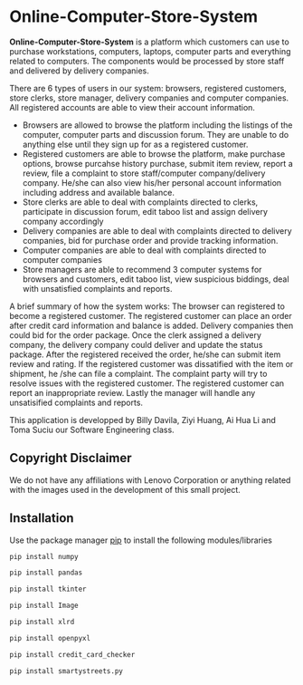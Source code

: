 # Online-Computer-Store-System

**Online-Computer-Store-System** is a platform which customers can use to purchase workstations, computers, laptops, computer parts and everything related to computers. The components would be processed by store staff and delivered by delivery companies. 

There are 6 types of users in our system: browsers, registered customers, store clerks, store manager, delivery companies and computer companies. All registered accounts are able to view their account information. 
* Browsers are allowed to browse the platform including the listings of the computer, computer parts and discussion forum. They are unable to do anything else until they sign up for as a registered customer.
* Registered customers are able to browse the platform, make purchase options, browse purcahse history purchase, submit item review, report a review, file a complaint to store staff/computer company/delivery company. He/she can also view his/her personal account information including address and available balance. 
* Store clerks are able to deal with complaints directed to clerks, participate in discussion forum, edit taboo list and assign delivery company accordingly
* Delivery companies are able to deal with complaints directed to delivery companies, bid for purchase order and provide tracking information. 
* Computer companies are able to deal with complaints directed to computer companies
* Store managers are able to recommend 3 computer systems for browsers and customers, edit taboo list, view suspicious biddings, deal with unsatisfied complaints and reports. 

A brief summary of how the system works:
The browser can registered to become a registered customer. The registered customer can place an order after credit card information and balance is added. Delivery companies then could bid for the order package. Once the clerk assigned a delivery company, the delivery company could deliver and update the status package. After the registered received the order, he/she can submit item review and rating. If the registered customer was dissatified with the item or shipment, he /she can file a complaint. The complaint party will try to resolve issues with the registered customer. The registered customer can report an inappropriate review. Lastly the manager will handle any unsatisified complaints and reports. 

This application is developped by Billy Davila, Ziyi Huang, Ai Hua Li and	Toma Suciu our Software Engineering class.

## Copyright Disclaimer
We do not have any affiliations with Lenovo Corporation or anything related with the images used in the development of this small project.

## Installation 
Use the package manager [pip](https://pip.pypa.io/en/stable/) to install the following modules/libraries

```bash
pip install numpy
```

```bash
pip install pandas 
```

```bash
pip install tkinter
```

```bash
pip install Image
```

```bash
pip install xlrd
```

```bash
pip install openpyxl
```

```bash
pip install credit_card_checker
```

```bash
pip install smartystreets.py
```
